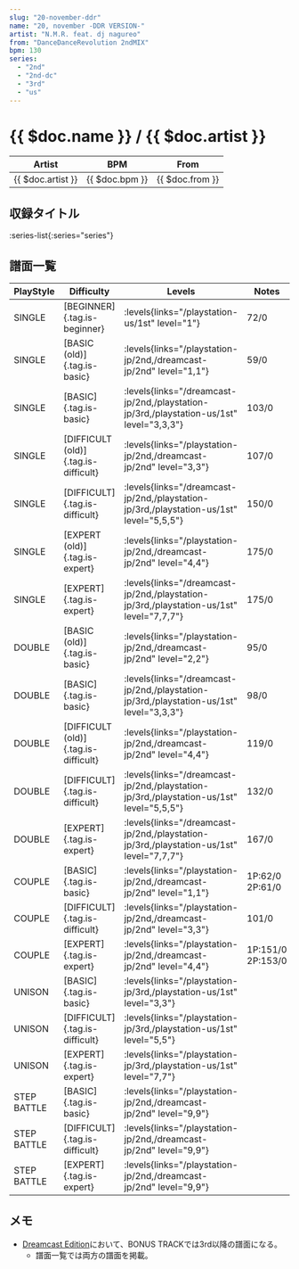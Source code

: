 ```yaml
---
slug: "20-november-ddr"
name: "20, november -DDR VERSION-"
artist: "N.M.R. feat. dj nagureo"
from: "DanceDanceRevolution 2ndMIX"
bpm: 130
series:
  - "2nd"
  - "2nd-dc"
  - "3rd"
  - "us"
---
```


# {{ $doc.name }} / {{ $doc.artist }}

|Artist|BPM|From|
|------|---|----|
|{{ $doc.artist }}|{{ $doc.bpm }}|{{ $doc.from }}|

## 収録タイトル

:series-list{:series="series"}

## 譜面一覧

|PlayStyle|Difficulty|Levels|Notes|Movie|
|---------|----------|------|-----|-----|
|SINGLE|[BEGINNER]{.tag.is-beginner}| :levels{links="/playstation-us/1st" level="1"}|72/0||
|SINGLE|[BASIC (old)]{.tag.is-basic}| :levels{links="/playstation-jp/2nd,/dreamcast-jp/2nd" level="1,1"}|59/0||
|SINGLE|[BASIC]{.tag.is-basic}| :levels{links="/dreamcast-jp/2nd,/playstation-jp/3rd,/playstation-us/1st" level="3,3,3"}|103/0||
|SINGLE|[DIFFICULT (old)]{.tag.is-difficult}| :levels{links="/playstation-jp/2nd,/dreamcast-jp/2nd" level="3,3"}|107/0||
|SINGLE|[DIFFICULT]{.tag.is-difficult}| :levels{links="/dreamcast-jp/2nd,/playstation-jp/3rd,/playstation-us/1st" level="5,5,5"}|150/0||
|SINGLE|[EXPERT (old)]{.tag.is-expert}| :levels{links="/playstation-jp/2nd,/dreamcast-jp/2nd" level="4,4"}|175/0||
|SINGLE|[EXPERT]{.tag.is-expert}| :levels{links="/dreamcast-jp/2nd,/playstation-jp/3rd,/playstation-us/1st" level="7,7,7"}|175/0||
|DOUBLE|[BASIC (old)]{.tag.is-basic}| :levels{links="/playstation-jp/2nd,/dreamcast-jp/2nd" level="2,2"}|95/0||
|DOUBLE|[BASIC]{.tag.is-basic}| :levels{links="/dreamcast-jp/2nd,/playstation-jp/3rd,/playstation-us/1st" level="3,3,3"}|98/0||
|DOUBLE|[DIFFICULT (old)]{.tag.is-difficult}| :levels{links="/playstation-jp/2nd,/dreamcast-jp/2nd" level="4,4"}|119/0||
|DOUBLE|[DIFFICULT]{.tag.is-difficult}| :levels{links="/dreamcast-jp/2nd,/playstation-jp/3rd,/playstation-us/1st" level="5,5,5"}|132/0||
|DOUBLE|[EXPERT]{.tag.is-expert}| :levels{links="/dreamcast-jp/2nd,/playstation-jp/3rd,/playstation-us/1st" level="7,7,7"}|167/0||
|COUPLE|[BASIC]{.tag.is-basic}| :levels{links="/playstation-jp/2nd,/dreamcast-jp/2nd" level="1,1"}|1P:62/0 2P:61/0||
|COUPLE|[DIFFICULT]{.tag.is-difficult}| :levels{links="/playstation-jp/2nd,/dreamcast-jp/2nd" level="3,3"}|101/0||
|COUPLE|[EXPERT]{.tag.is-expert}| :levels{links="/playstation-jp/2nd,/dreamcast-jp/2nd" level="4,4"}|1P:151/0 2P:153/0||
|UNISON|[BASIC]{.tag.is-basic}| :levels{links="/playstation-jp/3rd,/playstation-us/1st" level="3,3"}|||
|UNISON|[DIFFICULT]{.tag.is-difficult}| :levels{links="/playstation-jp/3rd,/playstation-us/1st" level="5,5"}|||
|UNISON|[EXPERT]{.tag.is-expert}| :levels{links="/playstation-jp/3rd,/playstation-us/1st" level="7,7"}|||
|STEP BATTLE|[BASIC]{.tag.is-basic}| :levels{links="/playstation-jp/2nd,/dreamcast-jp/2nd" level="9,9"}|||
|STEP BATTLE|[DIFFICULT]{.tag.is-difficult}| :levels{links="/playstation-jp/2nd,/dreamcast-jp/2nd" level="9,9"}|||
|STEP BATTLE|[EXPERT]{.tag.is-expert}| :levels{links="/playstation-jp/2nd,/dreamcast-jp/2nd" level="9,9"}|||

## メモ

- [Dreamcast Edition](/series/2nd-dc)において、BONUS TRACKでは3rd以降の譜面になる。
  - 譜面一覧では両方の譜面を掲載。
